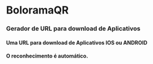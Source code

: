 # BoloramaQR

### Gerador de URL para download de Aplicativos
#### Uma URL para download de Aplicativos IOS ou ANDROID
#### O reconhecimento é automático.
